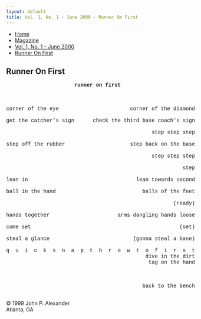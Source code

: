 ```yaml
---
layout: default
title: Vol. 1, No. 1 - June 2000 - Runner On First
---
```

<nav class="breadcrumb" aria-label="breadcrumbs">
  <ul>
    <li><a href="{{ site.url }}{{ site.baseurl }}/index.html">Home</a></li>
    <li><a href="../magazine-home.html">Magazine</a></li>
    <li><a href="bi_vol_1_no_1_home.html">Vol. 1, No. 1 - June 2000</a></li>
    <li class="is-active"><a href="#" aria-current="page">Runner On First</a></li>
  </ul>
</nav>

<section class="storycontent">
  <h1>Runner On First</h1>
  
  <pre style="font-family: Courier; width: 570px;">
                      <strong>runner on first</strong>



corner of the eye                       corner of the diamond

get the catcher's sign      check the third base coach's sign

                                               step step step

step off the rubber                     step back on the base

                                               step step step

                                                         step

lean in                                   lean towards second

ball in the hand                            balls of the feet

                                                      (ready)

hands together                      arms dangling hands loose

come set                                                (set)

steal a glance                           (gonna steal a base)

q  u  i  c  k  s  n  a  p  t  h  r  o  w  t  o  f  i  r  s  t
                                             dive in the dirt
                                              tag on the hand



                                            back to the bench
  </pre>

  <p>
  &copy; 1999 John P. Alexander<br />
  Atlanta, GA
  </p>
</section>
